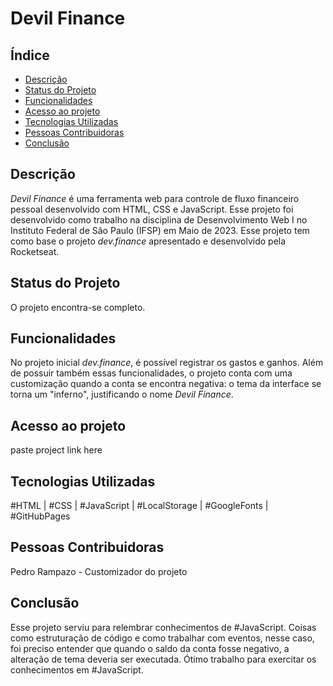 # Devil Finance

## Índice

- [Descrição](https://github.com/pedro-rampazo/devil_finance#descrição)
- [Status do Projeto](https://github.com/pedro-rampazo/devil_finance#status-do-projeto)
- [Funcionalidades](https://github.com/pedro-rampazo/devil_finance#funcionalidades)
- [Acesso ao projeto](https://github.com/pedro-rampazo/devil_finance#acesso-ao-projeto)
- [Tecnologias Utilizadas](https://github.com/pedro-rampazo/devil_finance#tecnologias-utilizadas)
- [Pessoas Contribuidoras](https://github.com/pedro-rampazo/devil_finance#pessoas-contribuidoras)
- [Conclusão](https://github.com/pedro-rampazo/devil_finance#conclusão)

## Descrição

*Devil Finance* é uma ferramenta web para controle de fluxo financeiro pessoal desenvolvido com HTML, CSS e JavaScript. Esse projeto foi desenvolvido como trabalho na disciplina de Desenvolvimento Web I no Instituto Federal de São Paulo (IFSP) em Maio de 2023. Esse projeto tem como base o projeto *dev.finance* apresentado e desenvolvido pela Rocketseat.

## Status do Projeto

O projeto encontra-se completo.

## Funcionalidades

No projeto inicial *dev.finance*, é possível registrar os gastos e ganhos. Além de possuir também essas funcionalidades, o projeto conta com uma customização quando a conta se encontra negativa: o tema da interface se torna um "inferno", justificando o nome *Devil Finance*.

## Acesso ao projeto

paste project link here

## Tecnologias Utilizadas

#HTML | #CSS | #JavaScript | #LocalStorage  | #GoogleFonts | #GitHubPages

## Pessoas Contribuidoras

Pedro Rampazo - Customizador do projeto

## Conclusão

Esse projeto serviu para relembrar conhecimentos de #JavaScript. Coisas como estruturação de código e como trabalhar com eventos, nesse caso, foi preciso entender que quando o saldo da conta fosse negativo, a alteração de tema deveria ser executada. Ótimo trabalho para exercitar os conhecimentos em #JavaScript.

